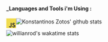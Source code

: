 <!--
**zotosk/zotosk** is a ✨ _special_ ✨ repository because its `README.md` (this file) appears on your GitHub profile. -->

#### _Languages and Tools i'm Using :

<img align="left" alt="JavaScript" width="26px" src="https://raw.githubusercontent.com/github/explore/80688e429a7d4ef2fca1e82350fe8e3517d3494d/topics/javascript/javascript.png" />


![Konstantinos Zotos' github stats](https://github-readme-stats.vercel.app/api?username=zotosk&show_icons=true&theme=vue-dark&count_private=true&include_all_commits=true&hide=contribs,prs,issues)

![willianrod's wakatime stats](https://github-readme-stats.vercel.app/api/wakatime?username=kzotos)
